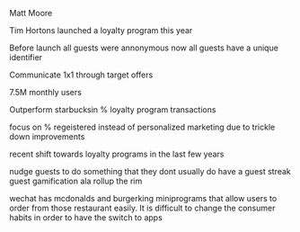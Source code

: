 Matt Moore

Tim Hortons launched a loyalty program this year

Before launch all guests were annonymous
now all guests have a unique identifier

Communicate 1x1 through target offers

7.5M monthly users

Outperform starbucksin % loyalty program transactions

focus on % regeistered instead of personalized marketing due to trickle down improvements

recent shift towards loyalty programs in the last few years

nudge guests to do something that they dont usually do
have a guest streak
guest gamification ala rollup the rim

wechat has mcdonalds and burgerking miniprograms that allow users to order from those restaurant easily.
It is difficult to change the consumer habits in order to have the switch to apps


